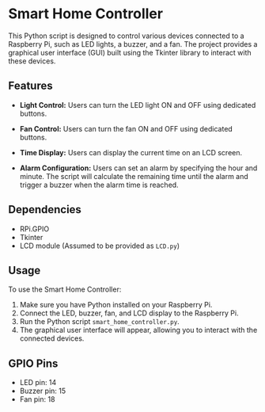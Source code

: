 # Smart Home Controller

This Python script is designed to control various devices connected to a Raspberry Pi, such as LED lights, a buzzer, and a fan. The project provides a graphical user interface (GUI) built using the Tkinter library to interact with these devices.

## Features

- **Light Control:** Users can turn the LED light ON and OFF using dedicated buttons.

- **Fan Control:** Users can turn the fan ON and OFF using dedicated buttons.

- **Time Display:** Users can display the current time on an LCD screen.

- **Alarm Configuration:** Users can set an alarm by specifying the hour and minute. The script will calculate the remaining time until the alarm and trigger a buzzer when the alarm time is reached.

## Dependencies

- RPi.GPIO
- Tkinter
- LCD module (Assumed to be provided as `LCD.py`)

## Usage

To use the Smart Home Controller:

1. Make sure you have Python installed on your Raspberry Pi.
2. Connect the LED, buzzer, fan, and LCD display to the Raspberry Pi.
3. Run the Python script `smart_home_controller.py`.
4. The graphical user interface will appear, allowing you to interact with the connected devices.

## GPIO Pins

- LED pin: 14
- Buzzer pin: 15
- Fan pin: 18


